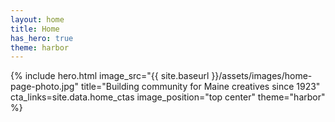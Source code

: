 ```yaml
---
layout: home
title: Home
has_hero: true
theme: harbor
---
```


{% 
  include hero.html
  image_src="{{ site.baseurl }}/assets/images/home-page-photo.jpg"
  title="Building community for Maine creatives since 1923"
  cta_links=site.data.home_ctas
  image_position="top center"
  theme="harbor"
%}

<!-- <div class="container home">
  <div class="secondary-ctas">
      <a href="https://maineaddesign.slack.com" class="external" target="_blank">Member Slack</a>
      <a href="https://made.memberful.com/auth/sign_in" class="external" target="_blank">Member account login</a>
  </div>
</div> -->